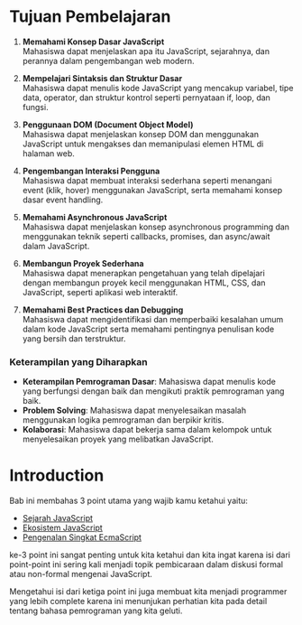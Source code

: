# Tujuan Pembelajaran

1. **Memahami Konsep Dasar JavaScript**  
   Mahasiswa dapat menjelaskan apa itu JavaScript, sejarahnya, dan perannya dalam pengembangan web modern.

2. **Mempelajari Sintaksis dan Struktur Dasar**  
   Mahasiswa dapat menulis kode JavaScript yang mencakup variabel, tipe data, operator, dan struktur kontrol seperti pernyataan if, loop, dan fungsi.

3. **Penggunaan DOM (Document Object Model)**  
   Mahasiswa dapat menjelaskan konsep DOM dan menggunakan JavaScript untuk mengakses dan memanipulasi elemen HTML di halaman web.

4. **Pengembangan Interaksi Pengguna**  
   Mahasiswa dapat membuat interaksi sederhana seperti menangani event (klik, hover) menggunakan JavaScript, serta memahami konsep dasar event handling.

5. **Memahami Asynchronous JavaScript**  
   Mahasiswa dapat menjelaskan konsep asynchronous programming dan menggunakan teknik seperti callbacks, promises, dan async/await dalam JavaScript.

6. **Membangun Proyek Sederhana**  
   Mahasiswa dapat menerapkan pengetahuan yang telah dipelajari dengan membangun proyek kecil menggunakan HTML, CSS, dan JavaScript, seperti aplikasi web interaktif.

7. **Memahami Best Practices dan Debugging**  
   Mahasiswa dapat mengidentifikasi dan memperbaiki kesalahan umum dalam kode JavaScript serta memahami pentingnya penulisan kode yang bersih dan terstruktur.

### Keterampilan yang Diharapkan

- **Keterampilan Pemrograman Dasar**: Mahasiswa dapat menulis kode yang berfungsi dengan baik dan mengikuti praktik pemrograman yang baik.
- **Problem Solving**: Mahasiswa dapat menyelesaikan masalah menggunakan logika pemrograman dan berpikir kritis.
- **Kolaborasi**: Mahasiswa dapat bekerja sama dalam kelompok untuk menyelesaikan proyek yang melibatkan JavaScript.

# Introduction

Bab ini membahas 3 point utama yang wajib kamu ketahui yaitu:

- [Sejarah JavaScript](https://github.com/Pemrograman-Berbasis-Web/modul-pbw.github.io/blob/main/4-Modul%20JavaScript/1-Introduction/01-Sejarah%20JavaScript.md)
- [Ekosistem JavaScript](https://github.com/Pemrograman-Berbasis-Web/modul-pbw.github.io/blob/main/4-Modul%20JavaScript/1-Introduction/02-Ekosistem%20JavaScript.md)
- [Pengenalan Singkat EcmaScript](https://github.com/Pemrograman-Berbasis-Web/modul-pbw.github.io/blob/main/4-Modul%20JavaScript/1-Introduction/03-Mengenal%20Ecmascript%20(ES).md)

ke-3 point ini sangat penting untuk kita ketahui dan kita ingat karena isi dari point-point ini sering kali menjadi topik pembicaraan dalam diskusi formal atau non-formal mengenai JavaScript. 

Mengetahui isi dari ketiga point ini juga membuat kita menjadi programmer yang lebih complete karena ini menunjukan perhatian kita pada detail tentang bahasa pemrograman yang kita geluti.
